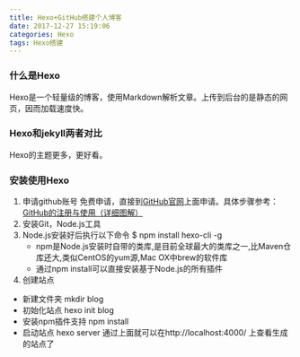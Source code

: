 ```yaml
---
title: Hexo+GitHub搭建个人博客
date: 2017-12-27 15:19:06
categories: Hexo
tags: Hexo搭建
---
```

### 什么是Hexo
Hexo是一个轻量级的博客，使用Markdown解析文章。上传到后台的是静态的网页，因而加载速度快。
### Hexo和jekyll两者对比
Hexo的主题更多，更好看。
### 安装使用Hexo
1. 申请github账号
免费申请，直接到[GitHub官网](https://github.com)上面申请。具体步骤参考：[GitHub的注册与使用（详细图解）](http://blog.csdn.net/p10010/article/details/51336332)
2. 安装Git，Node.js工具
3. Node.js安装好后执行以下命令
	$ npm install hexo-cli -g 
   * npm是Node.js安装时自带的类库,是目前全球最大的类库之一,比Maven仓库还大,类似CentOS的yum源,Mac OX中brew的软件库
   * 通过npm install可以直接安装基于Node.js的所有插件
4. 创建站点
* 新建文件夹 mkdir blog
* 初始化站点 hexo init blog
* 安装npm插件支持 npm install
* 启动站点 hexo server
通过上面就可以在http://localhost:4000/ 上查看生成的站点了
